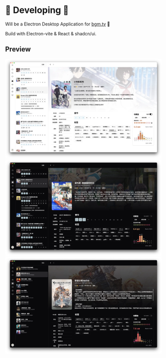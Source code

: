 # 🚧 Developing 🚧

Will be a Electron Desktop Application for [bgm.tv](https://bgm.tv) 🎉

Build with Electron-vite & React & shadcn/ui.

## Preview

![Preview Image](doc/preview.webp)
![Preview Dark Image](doc/preview_dark.webp)
![Preview Dark Image](doc/preview_dark_game.webp)
